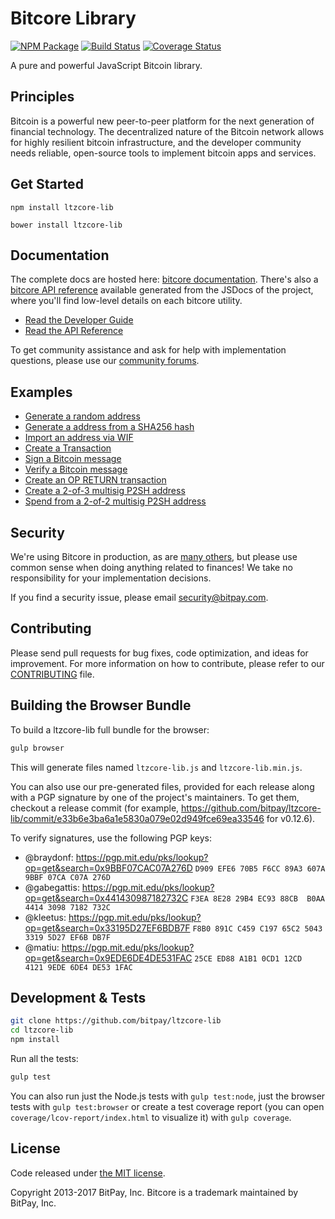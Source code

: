 Bitcore Library
=======

[![NPM Package](https://img.shields.io/npm/v/ltzcore-lib.svg?style=flat-square)](https://www.npmjs.org/package/ltzcore-lib)
[![Build Status](https://img.shields.io/travis/bitpay/ltzcore-lib.svg?branch=master&style=flat-square)](https://travis-ci.org/bitpay/ltzcore-lib)
[![Coverage Status](https://img.shields.io/coveralls/bitpay/ltzcore-lib.svg?style=flat-square)](https://coveralls.io/r/bitpay/ltzcore-lib)

A pure and powerful JavaScript Bitcoin library.

## Principles

Bitcoin is a powerful new peer-to-peer platform for the next generation of financial technology. The decentralized nature of the Bitcoin network allows for highly resilient bitcoin infrastructure, and the developer community needs reliable, open-source tools to implement bitcoin apps and services.

## Get Started

```
npm install ltzcore-lib
```

```
bower install ltzcore-lib
```

## Documentation

The complete docs are hosted here: [bitcore documentation](http://bitcore.io/guide/). There's also a [bitcore API reference](http://bitcore.io/api/) available generated from the JSDocs of the project, where you'll find low-level details on each bitcore utility.

- [Read the Developer Guide](http://bitcore.io/guide/)
- [Read the API Reference](http://bitcore.io/api/)

To get community assistance and ask for help with implementation questions, please use our [community forums](https://forum.bitcore.io/).

## Examples

* [Generate a random address](https://github.com/bitpay/ltzcore-lib/blob/master/docs/examples.md#generate-a-random-address)
* [Generate a address from a SHA256 hash](https://github.com/bitpay/ltzcore-lib/blob/master/docs/examples.md#generate-a-address-from-a-sha256-hash)
* [Import an address via WIF](https://github.com/bitpay/ltzcore-lib/blob/master/docs/examples.md#import-an-address-via-wif)
* [Create a Transaction](https://github.com/bitpay/ltzcore-lib/blob/master/docs/examples.md#create-a-transaction)
* [Sign a Bitcoin message](https://github.com/bitpay/ltzcore-lib/blob/master/docs/examples.md#sign-a-bitcoin-message)
* [Verify a Bitcoin message](https://github.com/bitpay/ltzcore-lib/blob/master/docs/examples.md#verify-a-bitcoin-message)
* [Create an OP RETURN transaction](https://github.com/bitpay/ltzcore-lib/blob/master/docs/examples.md#create-an-op-return-transaction)
* [Create a 2-of-3 multisig P2SH address](https://github.com/bitpay/ltzcore-lib/blob/master/docs/examples.md#create-a-2-of-3-multisig-p2sh-address)
* [Spend from a 2-of-2 multisig P2SH address](https://github.com/bitpay/ltzcore-lib/blob/master/docs/examples.md#spend-from-a-2-of-2-multisig-p2sh-address)


## Security

We're using Bitcore in production, as are [many others](http://bitcore.io#projects), but please use common sense when doing anything related to finances! We take no responsibility for your implementation decisions.

If you find a security issue, please email security@bitpay.com.

## Contributing

Please send pull requests for bug fixes, code optimization, and ideas for improvement. For more information on how to contribute, please refer to our [CONTRIBUTING](https://github.com/bitpay/ltzcore-lib/blob/master/CONTRIBUTING.md) file.

## Building the Browser Bundle

To build a ltzcore-lib full bundle for the browser:

```sh
gulp browser
```

This will generate files named `ltzcore-lib.js` and `ltzcore-lib.min.js`.

You can also use our pre-generated files, provided for each release along with a PGP signature by one of the project's maintainers. To get them, checkout a release commit (for example, https://github.com/bitpay/ltzcore-lib/commit/e33b6e3ba6a1e5830a079e02d949fce69ea33546 for v0.12.6).

To verify signatures, use the following PGP keys:
- @braydonf: https://pgp.mit.edu/pks/lookup?op=get&search=0x9BBF07CAC07A276D `D909 EFE6 70B5 F6CC 89A3 607A 9BBF 07CA C07A 276D`
- @gabegattis: https://pgp.mit.edu/pks/lookup?op=get&search=0x441430987182732C `F3EA 8E28 29B4 EC93 88CB  B0AA 4414 3098 7182 732C`
- @kleetus: https://pgp.mit.edu/pks/lookup?op=get&search=0x33195D27EF6BDB7F `F8B0 891C C459 C197 65C2 5043 3319 5D27 EF6B DB7F`
- @matiu: https://pgp.mit.edu/pks/lookup?op=get&search=0x9EDE6DE4DE531FAC `25CE ED88 A1B1 0CD1 12CD  4121 9EDE 6DE4 DE53 1FAC`


## Development & Tests

```sh
git clone https://github.com/bitpay/ltzcore-lib
cd ltzcore-lib
npm install
```

Run all the tests:

```sh
gulp test
```

You can also run just the Node.js tests with `gulp test:node`, just the browser tests with `gulp test:browser`
or create a test coverage report (you can open `coverage/lcov-report/index.html` to visualize it) with `gulp coverage`.

## License

Code released under [the MIT license](https://github.com/bitpay/ltzcore-lib/blob/master/LICENSE).

Copyright 2013-2017 BitPay, Inc. Bitcore is a trademark maintained by BitPay, Inc.
